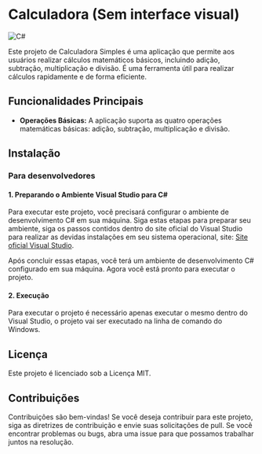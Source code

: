 # Calculadora (Sem interface visual)
![C#](https://img.shields.io/badge/c%23-%23239120.svg?style=for-the-badge&logo=c-sharp&logoColor=white)

Este projeto de Calculadora Simples é uma aplicação que permite aos usuários realizar cálculos matemáticos básicos, incluindo adição, subtração, multiplicação e divisão. É uma ferramenta útil para realizar cálculos rapidamente e de forma eficiente.

## Funcionalidades Principais
- **Operações Básicas:** A aplicação suporta as quatro operações matemáticas básicas: adição, subtração, multiplicação e divisão.

## Instalação 
### Para desenvolvedores
#### 1. Preparando o Ambiente Visual Studio para C#
Para executar este projeto, você precisará configurar o ambiente de desenvolvimento C# em sua máquina. Siga estas etapas para preparar seu ambiente, siga os passos contidos dentro do site oficial do Visual Studio para realizar as devidas instalações em seu sistema operacional, site: [Site oficial Visual Studio](https://visualstudio.microsoft.com/pt-br/#vs-section).

Após concluir essas etapas, você terá um ambiente de desenvolvimento C# configurado em sua máquina. Agora você está pronto para executar o projeto.

#### 2. Execução
Para executar o projeto é necessário apenas executar o mesmo dentro do Visual Studio, o projeto vai ser executado na linha de comando do Windows.

## Licença
Este projeto é licenciado sob a Licença MIT.

## Contribuições
Contribuições são bem-vindas! Se você deseja contribuir para este projeto, siga as diretrizes de contribuição e envie suas solicitações de pull. Se você encontrar problemas ou bugs, abra uma issue para que possamos trabalhar juntos na resolução.


